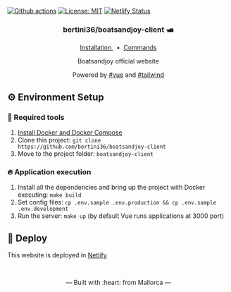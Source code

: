 [![Github actions](https://github.com/bertini36/boatsandjoy-client/workflows/test/badge.svg)](https://github.com/bertini36/boatsandjoy-client/workflows/test/badge.svg)
[![License: MIT](https://img.shields.io/badge/License-MIT-blue.svg)](https://opensource.org/licenses/MIT)
[![Netlify Status](https://api.netlify.com/api/v1/badges/b069aa74-44af-48fe-be62-7f98078f07fc/deploy-status)](https://app.netlify.com/sites/boatsandjoy-client/deploys)

<h3 align="center">
    bertini36/boatsandjoy-client 🛥️
</h3>
<p align="center">
  <a href="#-environment-setup" target="_blank">
    Installation
  </a>&nbsp;&nbsp;•&nbsp;
  <a href="Makefile" target="_blank">
    Commands
  </a>
</p>
<p align="center">
Boatsandjoy official website
</p>
<p align="center">
Powered by <a href="https://github.com/vuejs/vue-next">#vue</a> and
 <a href="https://github.com/tailwindcss/tailwindcss">#tailwind</a>
</p>

## ⚙️ Environment Setup

### 🐳 Required tools

1. [Install Docker and Docker Compose](https://www.docker.com/get-started)
2. Clone this project: `git clone https://github.com/bertini36/boatsandjoy-client`
3. Move to the project folder: `boatsandjoy-client`

### 🔥 Application execution

1. Install all the dependencies and bring up the project with Docker executing: `make build`
2. Set config files: `cp .env.sample .env.production && cp .env.sample .env.development`
3. Run the server: `make up` (by default Vue runs applications at 3000 port)

## 🚀 Deploy

This website is deployed in <a href="https://www.netlify.com/" target="_blank">Netlify</a>

<br />
<p align="center">&mdash; Built with :heart: from Mallorca &mdash;</p>
